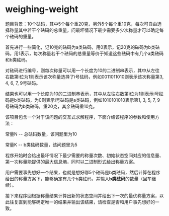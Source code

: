 # weighing-weight

题目背景：10个砝码，其中5个每个重20克，另外5个每个重10克，每次可自由选择称量其中若干个砝码的总重量，问最坏情况下最少需要多少次称量才可以确定每个砝码的重量。

首先进行一些简化，记10克的砝码为a类砝码，用0表示，记20克的砝码为b类砝码，用1表示，每次称量若干个砝码的总重量等价于知道这些砝码中有几个a类砝码和b类砝码。

对砝码进行编号，则每次称量可以用一个长度为10的二进制串表示，其中从左往右数第i位为1则表示该次称量选择了i号砝码，例如0011011010则表示该次称量第3, 4, 6, 7, 9号砝码。

结果也可以用一个长度为10的二进制串表示，其中从左往右数第i位为1则表示i号砝码是b类砝码，为0则表示i号砝码是a类砝码，例如1010101010表示第1, 3, 5, 7, 9号砝码为b类砝码，重20克，其余砝码重10克。

该项目包含一个对于该问题的交互式求解程序，下面介绍该程序的参数和使用方法：

常量N -- 总砝码数量，该问题里为10

常量K -- b类砝码数量，该问题里为5

程序开始时会给出最坏情况下最少需要的称量次数、初始状态空间对应的信息量、第一次称量能提供的最大信息熵，同时以二进制形式给出称量方案。

用户需要事先想好一个结果，也就是想好哪5个砝码是b类砝码，然后计算在程序给出的称量方案下，能够确定有几个b类砝码，并输入**b类砝码**的数量（回车继续）。

接下来程序回根据称量结果计算出新的状态空间并给出下一次的最优称量方案，以此往复直到能够确定唯一的结果并输出该结果，请检查是否和用户事先想好的一致。


